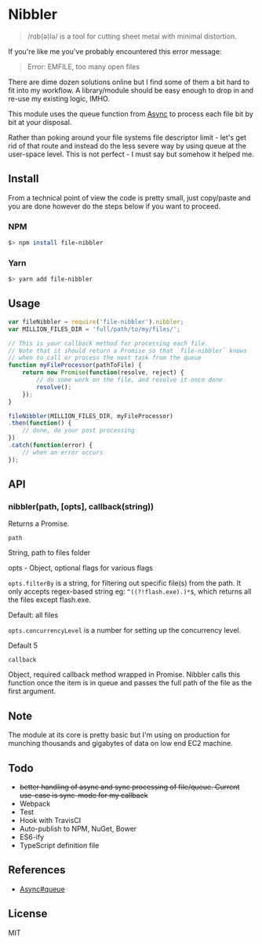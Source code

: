 # Nibbler

> /nɪb(ə)lə/ is a tool for cutting sheet metal with minimal distortion.

If you're like me you've probably encountered this error message:

> Error: EMFILE, too many open files

There are dime dozen solutions online but I find some of them a bit hard to fit into my workflow. A library/module should be easy enough to drop in and re-use my existing logic, IMHO.

This module uses the queue function from [Async](https://caolan.github.io/async/) to process each file bit by bit at your disposal.

Rather than poking around your file systems file descriptor limit - let's get rid of that route and instead do the less severe way by using queue at the user-space level. This is not perfect - I must say but somehow it helped me.

## Install

From a technical point of view the code is pretty small, just copy/paste and you are done however do the steps below if you want to proceed.

### NPM

```bash
$> npm install file-nibbler
```

### Yarn
```bash
$> yarn add file-nibbler
```

## Usage

```javascript
var fileNibbler = require('file-nibbler').nibbler;
var MILLION_FILES_DIR = 'full/path/to/my/files/';

// This is your callback method for processing each file.
// Note that it should return a Promise so that `file-nibbler` knows
// when to call or process the next task from the queue
function myFileProcessor(pathToFile) {
    return new Promise(function(resolve, reject) {
        // do some work on the file, and resolve it once done
        resolve();
    });
}

fileNibbler(MILLION_FILES_DIR, myFileProcessor)
.then(function() {
    // done, do your post processing
})
.catch(function(error) {
    // when an error occurs
});

```

## API

### nibbler(path, [opts], callback(string))
Returns a Promise.

`path`

String, path to files folder

opts - Object, optional flags for various flags

`opts.filterBy` is a string, for filtering out specific file(s) from the path. It only accepts regex-based string eg: `^((?!flash.exe).)*$`, which returns all the files except flash.exe.

Default: all files

`opts.concurrencyLevel` is a number for setting up the concurrency level.

Default 5

`callback`

Object, required callback method wrapped in Promise. Nibbler calls this function once the item is in queue and passes the full path of the file as the first argument.


## Note

The module at its core is pretty basic but I'm using on production for munching thousands and gigabytes of data on low end EC2 machine.

## Todo

* ~~better handling of async and sync processing of file/queue. Current use-case is sync-mode for my callback~~
* Webpack
* Test
* Hook with TravisCI
* Auto-publish to NPM, NuGet, Bower
* ES6-ify
* TypeScript definition file

## References
* [Async#queue](https://caolan.github.io/async/docs.html#queue)

## License

MIT
